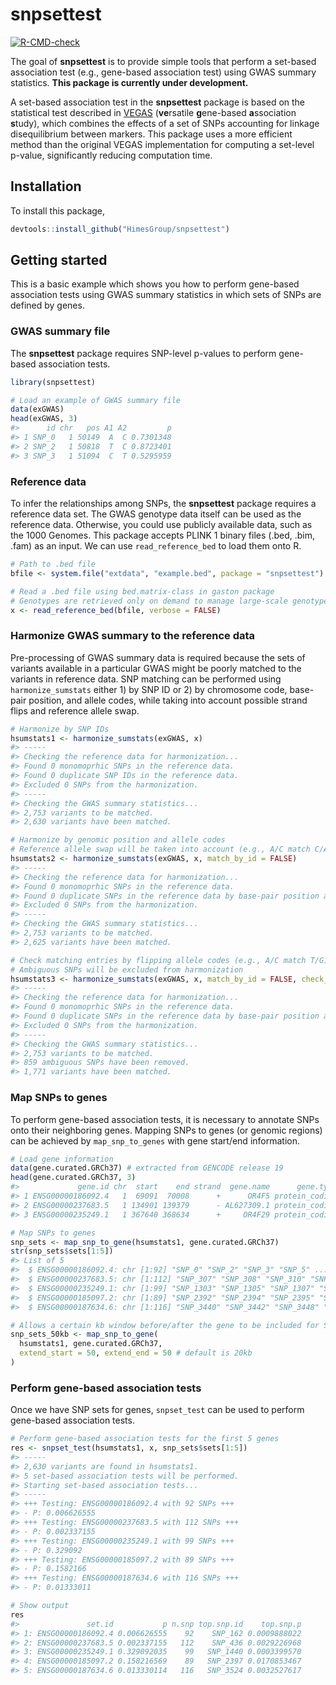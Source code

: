 
<!-- README.md is generated from README.Rmd. Please edit that file -->

# snpsettest

<!-- badges: start -->

[![R-CMD-check](https://github.com/HimesGroup/snpsettest/workflows/R-CMD-check/badge.svg)](https://github.com/HimesGroup/snpsettest/actions)
<!-- badges: end -->

The goal of **snpsettest** is to provide simple tools that perform a
set-based association test (e.g., gene-based association test) using
GWAS summary statistics. **This package is currently under
development.**

A set-based association test in the **snpsettest** package is based on
the statistical test described in
[VEGAS](https://www.ncbi.nlm.nih.gov/pmc/articles/PMC2896770/)
(**ve**rsatile **g**ene-based **a**ssociation **s**tudy), which combines
the effects of a set of SNPs accounting for linkage disequilibrium
between markers. This package uses a more efficient method than the
original VEGAS implementation for computing a set-level p-value,
significantly reducing computation time.

## Installation

To install this package,

``` r
devtools::install_github("HimesGroup/snpsettest")
```

## Getting started

This is a basic example which shows you how to perform gene-based
association tests using GWAS summary statistics in which sets of SNPs
are defined by genes.

### GWAS summary file

The **snpsettest** package requires SNP-level p-values to perform
gene-based association tests.

``` r
library(snpsettest)

# Load an example of GWAS summary file
data(exGWAS)
head(exGWAS, 3)
#>      id chr   pos A1 A2         p
#> 1 SNP_0   1 50149  A  C 0.7301348
#> 2 SNP_2   1 50818  T  C 0.8723401
#> 3 SNP_3   1 51094  C  T 0.5295959
```

### Reference data

To infer the relationships among SNPs, the **snpsettest** package
requires a reference data set. The GWAS genotype data itself can be used
as the reference data. Otherwise, you could use publicly available data,
such as the 1000 Genomes. This package accepts PLINK 1 binary files
(.bed, .bim, .fam) as an input. We can use `read_reference_bed` to load
them onto R.

``` r
# Path to .bed file
bfile <- system.file("extdata", "example.bed", package = "snpsettest")

# Read a .bed file using bed.matrix-class in gaston package
# Genotypes are retrieved only on demand to manage large-scale genotype data
x <- read_reference_bed(bfile, verbose = FALSE)
```

### Harmonize GWAS summary to the reference data

Pre-processing of GWAS summary data is required because the sets of
variants available in a particular GWAS might be poorly matched to the
variants in reference data. SNP matching can be performed using
`harmonize_sumstats` either 1) by SNP ID or 2) by chromosome code,
base-pair position, and allele codes, while taking into account possible
strand flips and reference allele swap.

``` r
# Harmonize by SNP IDs
hsumstats1 <- harmonize_sumstats(exGWAS, x)
#> -----
#> Checking the reference data for harmonization...
#> Found 0 monomoprhic SNPs in the reference data.
#> Found 0 duplicate SNP IDs in the reference data.
#> Excluded 0 SNPs from the harmonization.
#> -----
#> Checking the GWAS summary statistics...
#> 2,753 variants to be matched.
#> 2,630 variants have been matched.

# Harmonize by genomic position and allele codes
# Reference allele swap will be taken into account (e.g., A/C match C/A)
hsumstats2 <- harmonize_sumstats(exGWAS, x, match_by_id = FALSE)
#> -----
#> Checking the reference data for harmonization...
#> Found 0 monomoprhic SNPs in the reference data.
#> Found 0 duplicate SNPs in the reference data by base-pair position and alleles codes.
#> Excluded 0 SNPs from the harmonization.
#> -----
#> Checking the GWAS summary statistics...
#> 2,753 variants to be matched.
#> 2,625 variants have been matched.

# Check matching entries by flipping allele codes (e.g., A/C match T/G)
# Ambiguous SNPs will be excluded from harmonization
hsumstats3 <- harmonize_sumstats(exGWAS, x, match_by_id = FALSE, check_strand_flip = TRUE)
#> -----
#> Checking the reference data for harmonization...
#> Found 0 monomoprhic SNPs in the reference data.
#> Found 0 duplicate SNPs in the reference data by base-pair position and alleles codes.
#> Excluded 0 SNPs from the harmonization.
#> -----
#> Checking the GWAS summary statistics...
#> 2,753 variants to be matched.
#> 859 ambiguous SNPs have been removed.
#> 1,771 variants have been matched.
```

### Map SNPs to genes

To perform gene-based association tests, it is necessary to annotate
SNPs onto their neighboring genes. Mapping SNPs to genes (or genomic
regions) can be achieved by `map_snp_to_genes` with gene start/end
information.

``` r
# Load gene information
data(gene.curated.GRCh37) # extracted from GENCODE release 19
head(gene.curated.GRCh37, 3)
#>             gene.id chr  start    end strand  gene.name      gene.type
#> 1 ENSG00000186092.4   1  69091  70008      +      OR4F5 protein_coding
#> 2 ENSG00000237683.5   1 134901 139379      - AL627309.1 protein_coding
#> 3 ENSG00000235249.1   1 367640 368634      +     OR4F29 protein_coding

# Map SNPs to genes
snp_sets <- map_snp_to_gene(hsumstats1, gene.curated.GRCh37)
str(snp_sets$sets[1:5])
#> List of 5
#>  $ ENSG00000186092.4: chr [1:92] "SNP_0" "SNP_2" "SNP_3" "SNP_5" ...
#>  $ ENSG00000237683.5: chr [1:112] "SNP_307" "SNP_308" "SNP_310" "SNP_311" ...
#>  $ ENSG00000235249.1: chr [1:99] "SNP_1303" "SNP_1305" "SNP_1307" "SNP_1309" ...
#>  $ ENSG00000185097.2: chr [1:89] "SNP_2392" "SNP_2394" "SNP_2395" "SNP_2397" ...
#>  $ ENSG00000187634.6: chr [1:116] "SNP_3440" "SNP_3442" "SNP_3448" "SNP_3449" ...

# Allows a certain kb window before/after the gene to be included for SNP mapping
snp_sets_50kb <- map_snp_to_gene(
  hsumstats1, gene.curated.GRCh37, 
  extend_start = 50, extend_end = 50 # default is 20kb
)
```

### Perform gene-based association tests

Once we have SNP sets for genes, `snpset_test` can be used to perform
gene-based association tests.

``` r
# Perform gene-based association tests for the first 5 genes
res <- snpset_test(hsumstats1, x, snp_sets$sets[1:5])
#> -----
#> 2,630 variants are found in hsumstats1.
#> 5 set-based association tests will be performed.
#> Starting set-based association tests...
#> -----
#> +++ Testing: ENSG00000186092.4 with 92 SNPs +++
#> - P: 0.006626555
#> +++ Testing: ENSG00000237683.5 with 112 SNPs +++
#> - P: 0.002337155
#> +++ Testing: ENSG00000235249.1 with 99 SNPs +++
#> - P: 0.329092
#> +++ Testing: ENSG00000185097.2 with 89 SNPs +++
#> - P: 0.1582166
#> +++ Testing: ENSG00000187634.6 with 116 SNPs +++
#> - P: 0.01333011

# Show output
res
#>               set.id           p n.snp top.snp.id    top.snp.p
#> 1: ENSG00000186092.4 0.006626555    92    SNP_162 0.0009888022
#> 2: ENSG00000237683.5 0.002337155   112    SNP_436 0.0029226968
#> 3: ENSG00000235249.1 0.329092035    99   SNP_1440 0.0003399570
#> 4: ENSG00000185097.2 0.158216569    89   SNP_2397 0.0170853467
#> 5: ENSG00000187634.6 0.013330114   116   SNP_3524 0.0032527617
```

